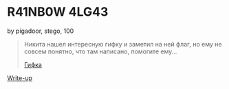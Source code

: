# R41NB0W 4LG43
by pigadoor, stego, 100

>Никита нашел интересную гифку и заметил на ней флаг, но ему не совсем понятно, что там написано, помогите ему...
>
>[Гифка](R41NB0W.gif)

[Write-up](WRITEUP.md)
